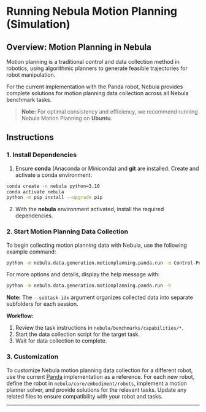 # Running Nebula Motion Planning (Simulation)

## Overview: Motion Planning in Nebula

Motion planning is a traditional control and data collection method in robotics, using algorithmic planners to generate feasible trajectories for robot manipulation. 

For the current implementation with the Panda robot, Nebula provides complete solutions for motion planning data collection across all Nebula benchmark tasks.  

> **Note:** For optimal consistency and efficiency, we recommend running Nebula Motion Planning on **Ubuntu**.

## Instructions

### 1. Install Dependencies

1. Ensure **conda** (Anaconda or Miniconda) and **git** are installed. Create and activate a conda environment:
  ```bash
  conda create -n nebula python=3.10
  conda activate nebula
  python -m pip install --upgrade pip
  ```
2. With the **nebula** environment activated, install the required dependencies.

### 2. Start Motion Planning Data Collection

To begin collecting motion planning data with Nebula, use the following example command:

```bash
python -m nebula.data.generation.motionplanning.panda.run -e Control-PegInsertionSide-Medium -n 10 --save-video --subtask-idx 3
```

For more options and details, display the help message with:

```bash
python -m nebula.data.generation.motionplanning.panda.run -h
```
**Note:** The `--subtask-idx` argument organizes collected data into separate subfolders for each session.

**Workflow:**
1. Review the task instructions in `nebula/benchmarks/capabilities/*`.
2. Start the data collection script for the target task.
3. Wait for data collection to complete.

### 3. Customization

To customize Nebula motion planning data collection for a different robot, use the current [Panda](panda) implementation as a reference. For each new robot, define the robot in `nebula/core/embodiment/robots`, implement a motion planner solver, and provide solutions for the relevant tasks. Update any related files to ensure compatibility with your robot and tasks.

---

